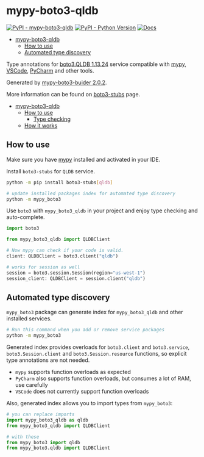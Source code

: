 # mypy-boto3-qldb

[![PyPI - mypy-boto3-qldb](https://img.shields.io/pypi/v/mypy-boto3-qldb.svg?color=blue)](https://pypi.org/project/mypy-boto3-qldb)
[![PyPI - Python Version](https://img.shields.io/pypi/pyversions/mypy-boto3-qldb.svg?color=blue)](https://pypi.org/project/mypy-boto3-qldb)
[![Docs](https://img.shields.io/readthedocs/mypy-boto3-builder.svg?color=blue)](https://mypy-boto3-builder.readthedocs.io/)

- [mypy-boto3-qldb](#mypy-boto3-qldb)
  - [How to use](#how-to-use)
  - [Automated type discovery](#automated-type-discovery)


Type annotations for
[boto3.QLDB 1.13.24](https://boto3.amazonaws.com/v1/documentation/api/1.13.24/reference/services/qldb.html#QLDB) service
compatible with [mypy](https://github.com/python/mypy), [VSCode](https://code.visualstudio.com/),
[PyCharm](https://www.jetbrains.com/pycharm/) and other tools.

Generated by [mypy-boto3-buider 2.0.2](https://github.com/vemel/mypy_boto3_builder).

More information can be found on [boto3-stubs](https://pypi.org/project/boto3-stubs/) page.

- [mypy-boto3-qldb](#mypy-boto3-qldb)
  - [How to use](#how-to-use)
    - [Type checking](#type-checking)
  - [How it works](#how-it-works)

## How to use

Make sure you have [mypy](https://github.com/python/mypy) installed and activated in your IDE.

Install `boto3-stubs` for `QLDB` service.

```bash
python -m pip install boto3-stubs[qldb]

# update installed packages index for automated type discovery
python -m mypy_boto3
```

Use `boto3` with `mypy_boto3_qldb` in your project and enjoy type checking and auto-complete.

```python
import boto3

from mypy_boto3_qldb import QLDBClient

# Now mypy can check if your code is valid.
client: QLDBClient = boto3.client("qldb")

# works for session as well
session = boto3.session.Session(region="us-west-1")
session_client: QLDBClient = session.client("qldb")

```

## Automated type discovery

`mypy_boto3` package can generate index for `mypy_boto3_qldb` and other installed services.

```bash
# Run this command when you add or remove service packages
python -m mypy_boto3
```

Generated index provides overloads for `boto3.client` and `boto3.service`,
`boto3.Session.client` and `boto3.Session.resource` functions,
so explicit type annotations are not needed.

- `mypy` supports function overloads as expected
- `PyCharm` also supports function overloads, but consumes a lot of RAM, use carefully
- `VSCode` does not currently support function overloads

Also, generated index allows you to import types from `mypy_boto3`:

```python
# you can replace imports
import mypy_boto3_qldb as qldb
from mypy_boto3_qldb import QLDBClient

# with these
from mypy_boto3 import qldb
from mypy_boto3.qldb import QLDBClient
```